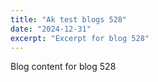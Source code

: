 ```yaml
---
title: "Ak test blogs 528"
date: "2024-12-31"
excerpt: "Excerpt for blog 528"
---
```


Blog content for blog 528